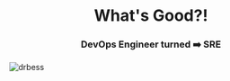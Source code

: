 <h1 align="center">What's Good?!</h1>
<h3 align="center">DevOps Engineer turned ➡️ SRE </h3>

<p align="left"> <img src="https://komarev.com/ghpvc/?username=drbess&label=Profile%20views&color=0e75b6&style=flat" alt="drbess" /> </p>

